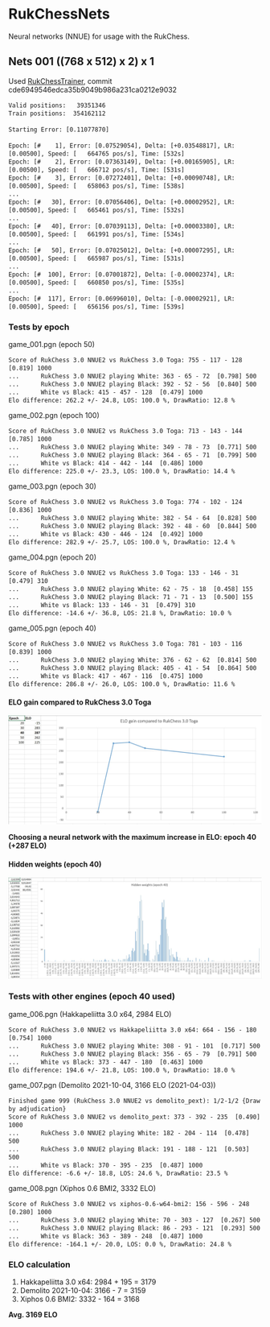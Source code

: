 # RukChessNets
Neural networks (NNUE) for usage with the RukChess.

## Nets 001 ((768 x 512) x 2) x 1
Used [RukChessTrainer](https://github.com/Ilya-Ruk/RukChessTrainer), commit cde6949546edca35b9049b986a231ca0212e9032

    Valid positions:   39351346
    Train positions:  354162112

    Starting Error: [0.11077870]

    Epoch: [#    1], Error: [0.07529054], Delta: [+0.03548817], LR: [0.00500], Speed: [   664765 pos/s], Time: [532s]
    Epoch: [#    2], Error: [0.07363149], Delta: [+0.00165905], LR: [0.00500], Speed: [   666712 pos/s], Time: [531s]
    Epoch: [#    3], Error: [0.07272401], Delta: [+0.00090748], LR: [0.00500], Speed: [   658063 pos/s], Time: [538s]
    ...
    Epoch: [#   30], Error: [0.07056406], Delta: [+0.00002952], LR: [0.00500], Speed: [   665461 pos/s], Time: [532s]
    ...
    Epoch: [#   40], Error: [0.07039113], Delta: [+0.00003380], LR: [0.00500], Speed: [   661991 pos/s], Time: [534s]
    ...
    Epoch: [#   50], Error: [0.07025012], Delta: [+0.00007295], LR: [0.00500], Speed: [   665987 pos/s], Time: [531s]
    ...
    Epoch: [#  100], Error: [0.07001872], Delta: [-0.00002374], LR: [0.00500], Speed: [   660850 pos/s], Time: [535s]
    ...
    Epoch: [#  117], Error: [0.06996010], Delta: [-0.00002921], LR: [0.00500], Speed: [   656156 pos/s], Time: [539s]

### Tests by epoch

game_001.pgn (epoch 50)

    Score of RukChess 3.0 NNUE2 vs RukChess 3.0 Toga: 755 - 117 - 128  [0.819] 1000
    ...      RukChess 3.0 NNUE2 playing White: 363 - 65 - 72  [0.798] 500
    ...      RukChess 3.0 NNUE2 playing Black: 392 - 52 - 56  [0.840] 500
    ...      White vs Black: 415 - 457 - 128  [0.479] 1000
    Elo difference: 262.2 +/- 24.8, LOS: 100.0 %, DrawRatio: 12.8 %

game_002.pgn (epoch 100)

    Score of RukChess 3.0 NNUE2 vs RukChess 3.0 Toga: 713 - 143 - 144  [0.785] 1000
    ...      RukChess 3.0 NNUE2 playing White: 349 - 78 - 73  [0.771] 500
    ...      RukChess 3.0 NNUE2 playing Black: 364 - 65 - 71  [0.799] 500
    ...      White vs Black: 414 - 442 - 144  [0.486] 1000
    Elo difference: 225.0 +/- 23.3, LOS: 100.0 %, DrawRatio: 14.4 %

game_003.pgn (epoch 30)

    Score of RukChess 3.0 NNUE2 vs RukChess 3.0 Toga: 774 - 102 - 124  [0.836] 1000
    ...      RukChess 3.0 NNUE2 playing White: 382 - 54 - 64  [0.828] 500
    ...      RukChess 3.0 NNUE2 playing Black: 392 - 48 - 60  [0.844] 500
    ...      White vs Black: 430 - 446 - 124  [0.492] 1000
    Elo difference: 282.9 +/- 25.7, LOS: 100.0 %, DrawRatio: 12.4 %

game_004.pgn (epoch 20)

    Score of RukChess 3.0 NNUE2 vs RukChess 3.0 Toga: 133 - 146 - 31  [0.479] 310
    ...      RukChess 3.0 NNUE2 playing White: 62 - 75 - 18  [0.458] 155
    ...      RukChess 3.0 NNUE2 playing Black: 71 - 71 - 13  [0.500] 155
    ...      White vs Black: 133 - 146 - 31  [0.479] 310
    Elo difference: -14.6 +/- 36.8, LOS: 21.8 %, DrawRatio: 10.0 %

game_005.pgn (epoch 40)

    Score of RukChess 3.0 NNUE2 vs RukChess 3.0 Toga: 781 - 103 - 116  [0.839] 1000
    ...      RukChess 3.0 NNUE2 playing White: 376 - 62 - 62  [0.814] 500
    ...      RukChess 3.0 NNUE2 playing Black: 405 - 41 - 54  [0.864] 500
    ...      White vs Black: 417 - 467 - 116  [0.475] 1000
    Elo difference: 286.8 +/- 26.0, LOS: 100.0 %, DrawRatio: 11.6 %

#### ELO gain compared to RukChess 3.0 Toga

![ELO gain compared to RukChess 3.0 Toga](Tests%20001/ELO%20gain%20compared%20to%20RukChess%203.0%20Toga.jpg)

**Choosing a neural network with the maximum increase in ELO: epoch 40 (+287 ELO)**

#### Hidden weights (epoch 40)

![Hidden weights (epoch 40)](Tests%20001/Hidden%20weights%20(epoch%2040).jpg)

### Tests with other engines (epoch 40 used)

game_006.pgn (Hakkapeliitta 3.0 x64, 2984 ELO)

    Score of RukChess 3.0 NNUE2 vs Hakkapeliitta 3.0 x64: 664 - 156 - 180  [0.754] 1000
    ...      RukChess 3.0 NNUE2 playing White: 308 - 91 - 101  [0.717] 500
    ...      RukChess 3.0 NNUE2 playing Black: 356 - 65 - 79  [0.791] 500
    ...      White vs Black: 373 - 447 - 180  [0.463] 1000
    Elo difference: 194.6 +/- 21.8, LOS: 100.0 %, DrawRatio: 18.0 %

game_007.pgn (Demolito 2021-10-04, 3166 ELO (2021-04-03))

    Finished game 999 (RukChess 3.0 NNUE2 vs demolito_pext): 1/2-1/2 {Draw by adjudication}
    Score of RukChess 3.0 NNUE2 vs demolito_pext: 373 - 392 - 235  [0.490] 1000
    ...      RukChess 3.0 NNUE2 playing White: 182 - 204 - 114  [0.478] 500
    ...      RukChess 3.0 NNUE2 playing Black: 191 - 188 - 121  [0.503] 500
    ...      White vs Black: 370 - 395 - 235  [0.487] 1000
    Elo difference: -6.6 +/- 18.8, LOS: 24.6 %, DrawRatio: 23.5 %

game_008.pgn (Xiphos 0.6 BMI2, 3332 ELO)

    Score of RukChess 3.0 NNUE2 vs xiphos-0.6-w64-bmi2: 156 - 596 - 248  [0.280] 1000
    ...      RukChess 3.0 NNUE2 playing White: 70 - 303 - 127  [0.267] 500
    ...      RukChess 3.0 NNUE2 playing Black: 86 - 293 - 121  [0.293] 500
    ...      White vs Black: 363 - 389 - 248  [0.487] 1000
    Elo difference: -164.1 +/- 20.0, LOS: 0.0 %, DrawRatio: 24.8 %

### ELO calculation

1. Hakkapeliitta 3.0 x64: 2984 + 195 = 3179
2. Demolito 2021-10-04:   3166 -   7 = 3159
3. Xiphos 0.6 BMI2:       3332 - 164 = 3168

**Avg. 3169 ELO**
